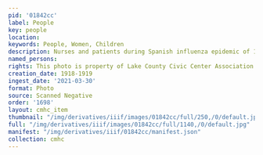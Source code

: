 ```yaml
---
pid: '01842cc'
label: People
key: people
location: 
keywords: People, Women, Children
description: Nurses and patients during Spanish influenza epidemic of 1918-19
named_persons: 
rights: This photo is property of Lake County Civic Center Association.
creation_date: 1918-1919
ingest_date: '2021-03-30'
format: Photo
source: Scanned Negative
order: '1698'
layout: cmhc_item
thumbnail: "/img/derivatives/iiif/images/01842cc/full/250,/0/default.jpg"
full: "/img/derivatives/iiif/images/01842cc/full/1140,/0/default.jpg"
manifest: "/img/derivatives/iiif/01842cc/manifest.json"
collection: cmhc
---
```

